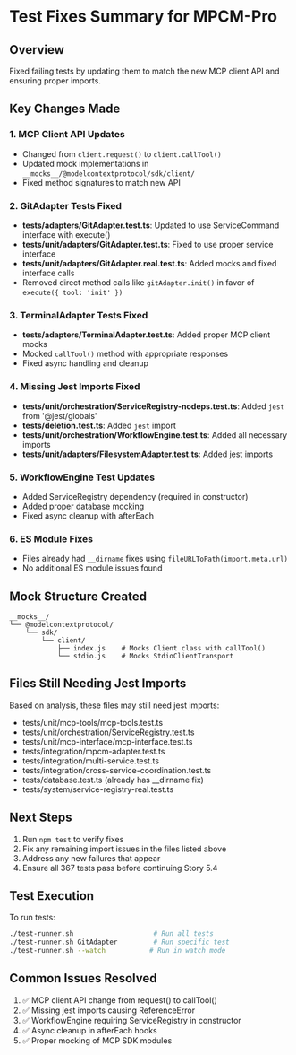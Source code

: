 # Test Fixes Summary for MPCM-Pro

## Overview
Fixed failing tests by updating them to match the new MCP client API and ensuring proper imports.

## Key Changes Made

### 1. MCP Client API Updates
- Changed from `client.request()` to `client.callTool()` 
- Updated mock implementations in `__mocks__/@modelcontextprotocol/sdk/client/`
- Fixed method signatures to match new API

### 2. GitAdapter Tests Fixed
- **tests/adapters/GitAdapter.test.ts**: Updated to use ServiceCommand interface with execute()
- **tests/unit/adapters/GitAdapter.test.ts**: Fixed to use proper service interface
- **tests/unit/adapters/GitAdapter.real.test.ts**: Added mocks and fixed interface calls
- Removed direct method calls like `gitAdapter.init()` in favor of `execute({ tool: 'init' })`

### 3. TerminalAdapter Tests Fixed  
- **tests/adapters/TerminalAdapter.test.ts**: Added proper MCP client mocks
- Mocked `callTool()` method with appropriate responses
- Fixed async handling and cleanup

### 4. Missing Jest Imports Fixed
- **tests/unit/orchestration/ServiceRegistry-nodeps.test.ts**: Added `jest` from '@jest/globals'
- **tests/deletion.test.ts**: Added `jest` import
- **tests/unit/orchestration/WorkflowEngine.test.ts**: Added all necessary imports
- **tests/unit/adapters/FilesystemAdapter.test.ts**: Added jest imports

### 5. WorkflowEngine Test Updates
- Added ServiceRegistry dependency (required in constructor)
- Added proper database mocking
- Fixed async cleanup with afterEach

### 6. ES Module Fixes
- Files already had `__dirname` fixes using `fileURLToPath(import.meta.url)`
- No additional ES module issues found

## Mock Structure Created

```
__mocks__/
└── @modelcontextprotocol/
    └── sdk/
        └── client/
            ├── index.js    # Mocks Client class with callTool()
            └── stdio.js    # Mocks StdioClientTransport
```

## Files Still Needing Jest Imports
Based on analysis, these files may still need jest imports:
- tests/unit/mcp-tools/mcp-tools.test.ts
- tests/unit/orchestration/ServiceRegistry.test.ts  
- tests/unit/mcp-interface/mcp-interface.test.ts
- tests/integration/mpcm-adapter.test.ts
- tests/integration/multi-service.test.ts
- tests/integration/cross-service-coordination.test.ts
- tests/database.test.ts (already has __dirname fix)
- tests/system/service-registry-real.test.ts

## Next Steps
1. Run `npm test` to verify fixes
2. Fix any remaining import issues in the files listed above
3. Address any new failures that appear
4. Ensure all 367 tests pass before continuing Story 5.4

## Test Execution
To run tests:
```bash
./test-runner.sh                    # Run all tests
./test-runner.sh GitAdapter         # Run specific test  
./test-runner.sh --watch           # Run in watch mode
```

## Common Issues Resolved
1. ✅ MCP client API change from request() to callTool()
2. ✅ Missing jest imports causing ReferenceError
3. ✅ WorkflowEngine requiring ServiceRegistry in constructor
4. ✅ Async cleanup in afterEach hooks
5. ✅ Proper mocking of MCP SDK modules
